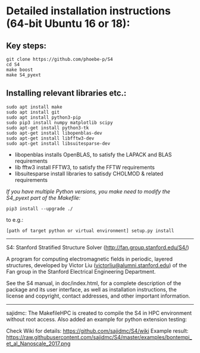 # Detailed installation instructions (64-bit Ubuntu 16 or 18):

## Key steps:

```
git clone https://github.com/phoebe-p/S4
cd S4
make boost
make S4_pyext
```

## Installing relevant libraries etc.:

```sudo apt-get update
sudo apt install make
sudo apt install git
sudo apt install python3-pip
sudo pip3 install numpy matplotlib scipy
sudo apt-get install python3-tk
sudo apt-get install libopenblas-dev
sudo apt-get install libfftw3-dev
sudo apt-get install libsuitesparse-dev
```

- libopenblas installs OpenBLAS, to satisfy the LAPACK and BLAS requirements
- lib fftw3 install FFTW3, to satisfy the FFTW requirements
- libsuitesparse install libraries to satisdy CHOLMOD & related requirements

*If you have multiple Python versions, you make need to modify the S4_pyext part of the Makefile:*

````
pip3 install --upgrade ./
````

to e.g.:
```
[path of target python or virtual environment] setup.py install
```

-------------------------------------

S4: Stanford Stratified Structure Solver (http://fan.group.stanford.edu/S4/)

A program for computing electromagnetic fields in periodic, layered
structures, developed by Victor Liu (victorliu@alumni.stanford.edu) of the
Fan group in the Stanford Electrical Engineering Department.

See the S4 manual, in doc/index.html, for a complete
description of the package and its user interface, as well as
installation instructions, the license and copyright, contact
addresses, and other important information.

---------------------------------------

sajidmc: The MakefileHPC is created to compile the S4 in HPC environment without
root access. Also added an example for python extension testing: 

Check Wiki for details: https://github.com/sajidmc/S4/wiki
Example result: https://raw.githubusercontent.com/sajidmc/S4/master/examples/bontempi_et_al_Nanoscale_2017.png

